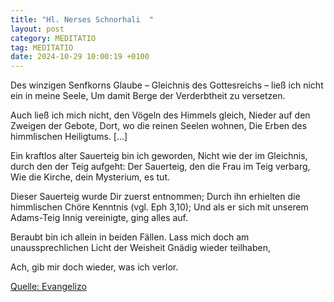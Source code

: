 ```yaml
---
title: "Hl. Nerses Schnorhali  "
layout: post
category: MEDITATIO
tag: MEDITATIO
date: 2024-10-29 10:00:19 +0100
---
```

Des winzigen Senfkorns Glaube –
Gleichnis des Gottesreichs –
ließ ich nicht ein in meine Seele,
Um damit Berge der Verderbtheit zu versetzen.

Auch ließ ich mich nicht, den Vögeln des Himmels gleich,
Nieder auf den Zweigen der Gebote,
Dort, wo die reinen Seelen wohnen,
Die Erben des himmlischen Heiligtums.<!--more--> [...]

Ein kraftlos alter Sauerteig bin ich geworden,
Nicht wie der im Gleichnis, durch den der Teig aufgeht:
Der Sauerteig, den die Frau im Teig verbarg,
Wie die Kirche, dein Mysterium, es tut.

Dieser Sauerteig wurde Dir zuerst entnommen;
Durch ihn erhielten die himmlischen Chöre Kenntnis (vgl. Eph 3,10);
Und als er sich mit unserem Adams-Teig
Innig vereinigte, ging alles auf.
 
Beraubt bin ich allein in beiden Fällen.
Lass mich doch am unaussprechlichen Licht der Weisheit
Gnädig wieder teilhaben,

Ach, gib mir doch wieder, was ich verlor.


[Quelle: Evangelizo](https://evangeliumtagfuertag.org/DE/gospel)